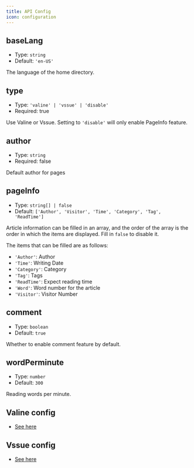 ```yaml
---
title: API Config
icon: configuration
---
```


## baseLang

- Type: `string`
- Default: `'en-US'`

The language of the home directory.

## type

- Type: `'valine' | 'vssue' | 'disable'`
- Required: true

Use Valine or Vssue. Setting to `'disable'` will only enable PageInfo feature.

## author

- Type: `string`
- Required: false

Default author for pages

## pageInfo

- Type: `string[] | false`
- Default: `['Author', 'Visitor', 'Time', 'Category', 'Tag', 'ReadTime']`

Article information can be filled in an array, and the order of the array is the order in which the items are displayed. Fill in `false` to disable it.

The items that can be filled are as follows:

- `'Author'`: Author
- `'Time'`: Writing Date
- `'Category'`: Category
- `'Tag'`: Tags
- `'ReadTime'`: Expect reading time
- `'Word'`: Word number for the article
- `'Visitor'`: Visitor Number

## comment

- Type: `boolean`
- Default: `true`

Whether to enable comment feature by default.

## wordPerminute

- Type: `number`
- Default: `300`

Reading words per minute.

## Valine config

- [See here](valine.md)

## Vssue config

- [See here](vssue.md)
